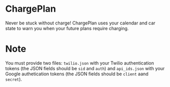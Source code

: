 ChargePlan
==========

Never be stuck without charge! ChargePlan uses your calendar and car
state to warn you when your future plans require charging.

Note
====

You must provide two files: `twilio.json` with your Twilio authentication tokens (the JSON fields should be `sid` and `auth`) and `api_ids.json` with your Google authetication tokens (the JSON fields should be `client` aand `secret`).
